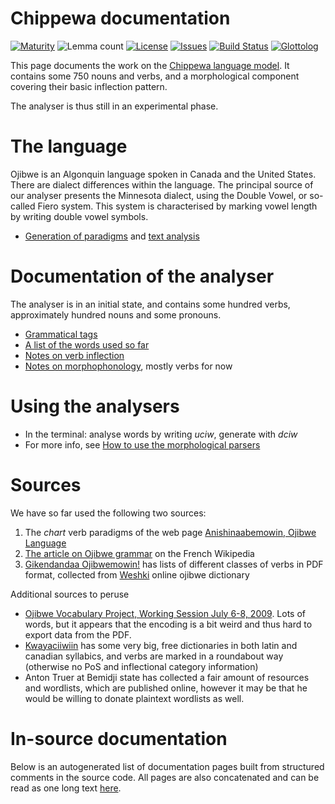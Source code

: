 # Chippewa documentation

[![Maturity](https://img.shields.io/endpoint?url=https%3A%2F%2Fraw.githubusercontent.com%2Fgiellalt%2Flang-ciw%2Fgh-pages%2Fmaturity.json)](https://giellalt.github.io/MaturityClassification.html)
![Lemma count](https://img.shields.io/endpoint?url=https%3A%2F%2Fraw.githubusercontent.com%2Fgiellalt%2Flang-ciw%2Fgh-pages%2Flemmacount.json)
[![License](https://img.shields.io/github/license/giellalt/lang-ciw)](https://github.com/giellalt/lang-ciw/blob/main/LICENSE)
[![Issues](https://img.shields.io/github/issues/giellalt/lang-ciw)](https://github.com/giellalt/lang-ciw/issues)
[![Build Status](https://builds.giellalt.org/api/badge/lang-ciw?label=CI)](https://builds.giellalt.org/pipelines/lang-ciw/builds/latest)
[![Glottolog](https://img.shields.io/badge/Glottolog-green)](https://glottolog.org/resource/languoid/id/chip1241)

This page documents the work on the [Chippewa language model](https://github.com/giellalt/lang-ciw). 
It contains some 750 nouns and verbs, and a morphological
component covering their basic inflection pattern.

The analyser is thus still in an experimental phase.

# The language

Ojibwe is an Algonquin language spoken in Canada and the United States.
There are dialect differences within the language. The principal source
of our analyser presents the Minnesota dialect, using the Double Vowel, 
or so-called Fiero system. This system is characterised by marking vowel
length by writing double vowel symbols.

* [Generation of paradigms](http://giellatekno.uit.no/cgi/p-ciw.en.html)
 and [text analysis](http://giellatekno.uit.no/cgi/d-ciw.en.html)

# Documentation of the analyser

The analyser is in an initial state, and contains some hundred verbs, approximately
hundred nouns and some pronouns.

* [Grammatical tags](OjibweGrammaticalTags.md)
* [A list of the words used so far](OjibweWordList.md)
* [Notes on verb inflection](VerbNotes.md)
* [Notes on morphophonology](MorphoPhonologyNotes.md), mostly verbs for now

# Using the analysers

* In the terminal: analyse words by writing *uciw*, generate with *dciw*
* For more info, see [How to use the morphological parsers](/tools/docu-sme-manual.html)

# Sources

We have so far used the following two sources:

1. The *chart* verb paradigms of the web page [Anishinaabemowin, Ojibwe Language](http://weshki.atwebpages.com/oj_verbs.html)
1. [The article on Ojibwe grammar](http://fr.wikipedia.org/wiki/Grammaire_de_l%27ojibwé) on the French Wikipedia
1. [Gikendandaa Ojibwemowin!](http://jamesastarkeyjr.com/Ojibwemowin/Pages/Index.htm) has lists of different classes of verbs in PDF format, collected from [Weshki](http://weshki.atwebpages.com) online ojibwe dictionary

Additional sources to peruse

* [Ojibwe Vocabulary Project, Working Session July 6-8, 2009](http://minnesotahumanities.org/resources/Book%20Contents.pdf). Lots of words, but it appears that the encoding is a bit weird and thus hard to export data from the PDF.
* [Kwayaciiwiin](http://www.kwayaciiwin.com/node/15336) has some very big, free dictionaries in both latin and canadian syllabics, and verbs are marked in a roundabout way (otherwise no PoS and inflectional category information)
* Anton Truer at Bemidji state has collected a fair amount of resources and wordlists, which are published online, however it may be that he would be willing to donate plaintext wordlists as well.

# In-source documentation

Below is an autogenerated list of documentation pages built from structured comments in the source code. All pages are also concatenated and can be read as one long text [here](ciw.md).

